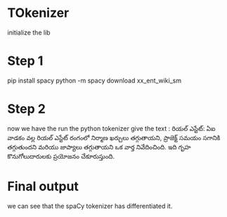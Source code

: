 # TOkenizer
initialize the lib 
# Step 1 
pip install spacy
python -m spacy download xx_ent_wiki_sm
# Step 2
now we have the run the python tokenizer
give the text :
రియల్ ఎస్టేట్: ఏఐ వాడకం వల్ల రియల్ ఎస్టేట్ రంగంలో నిర్మాణ ఖర్చులు తగ్గుతాయని, ప్రాజెక్ట్ సమయం సగానికి తగ్గుతుందని మరియు జాప్యాలు తగ్గుతాయని ఒక వార్త నివేదించింది. ఇది గృహ కొనుగోలుదారులకు ప్రయోజనం చేకూరుస్తుంది.

# Final output
we can see that the spaCy tokenizer has differentiated it.